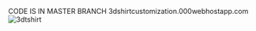 CODE IS IN MASTER BRANCH 
3dshirtcustomization.000webhostapp.com
![3dtshirt](https://github.com/prashant41/3D_Tshirt-Design-Website/assets/30230584/b563fb19-dfb1-407f-8f1b-6288e3a55bb4)
